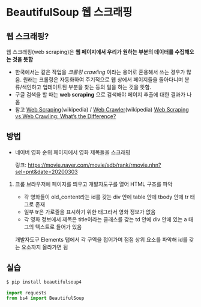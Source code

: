 # BeautifulSoup 웹 스크래핑



## 웹 스크래핑?

웹 스크래핑(web scraping)은 **웹 페이지에서 우리가 원하는 부분의 데이터를 수집해오는 것을 뜻함**

- 한국에서는 같은 작업을 *크롤링 crawling* 이라는 용어로 혼용해서 쓰는 경우가 많음. 원래는 크롤링은 자동화하여 주기적으로 웹 상에서 페이지들을 돌아다니며 분류/색인하고 업데이트된 부분을 찾는 등의 일을 하는 것을 뜻함.
- 구글 검색을 할 때는 **web scraping** 으로 검색해야 페이지 추출에 대한 결과가 나옴
- 참고 [Web Scraping](https://en.wikipedia.org/wiki/Web_scraping)(wikipedia) / [Web Crawler](https://en.wikipedia.org/wiki/Web_crawler)(wikipedia) [Web Scraping vs Web Crawling: What’s the Difference?](https://dzone.com/articles/web-scraping-vs-web-crawling-whats-the-difference)





## 방법

- 네이버 영화 순위 페이지에서 영화 제목들을 스크래핑

  링크: https://movie.naver.com/movie/sdb/rank/rmovie.nhn?sel=pnt&date=20200303

1. 크롬 브라우저에 페이지를 띄우고 개발자도구를 열어 HTML 구조를 파악

   - 각 영화들이 old_content라는 id를 갖는 div 안에 table 안에 tbody 안에 tr 태그로 존재
   - 일부 tr은 가로줄을 표시하기 위한 태그라서 영화 정보가 없음
   - 각 영화 정보에서 제목은 title이라는 클래스를 갖는 td 안에 div 안에 있는 a 태그의 텍스트로 들어가 있음

   개발자도구 Elements 탭에서 각 구역을 접어가며 점점 상위 요소를 파악해 id를 갖는 요소까지 올라가면 됨



## 실습

```bash
$ pip install beautifulsoup4
```



```python
import requests
from bs4 import BeautifulSoup
```

